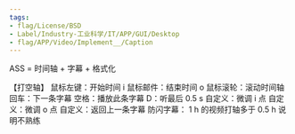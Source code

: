 ```yaml
---
tags:
- flag/License/BSD
- Label/Industry-工业科学/IT/APP/GUI/Desktop
- flag/APP/Video/Implement__/Caption
---
```


ASS = 时间轴 + 字幕 + 格式化


【打空轴】
鼠标左键：开始时间 i
鼠标邮件：结束时间 o
鼠标滚轮：滚动时间轴
回车：下一条字幕
空格：播放此条字幕
D：听最后 0.5 s
自定义：微调 i 点
自定义：微调 o 点
自定义：返回上一条字幕
防闪字幕：
1 h 的视频打轴多于 0.5 h 说明不熟练